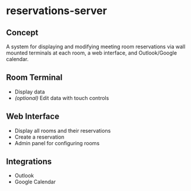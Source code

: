 # reservations-server

## Concept

A system for displaying and modifying meeting room reservations via wall mounted terminals at each room, a web interface, and Outlook/Google calendar.

## Room Terminal

* Display data
* *(optional)* Edit data with touch controls

## Web Interface

* Display all rooms and their reservations
* Create a reservation
* Admin panel for configuring rooms

## Integrations

* Outlook
* Google Calendar
